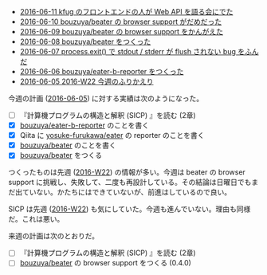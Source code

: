 - [2016-06-11 kfug のフロントエンドの人が Web API を語る会にでた][2016-06-11]
- [2016-06-10 bouzuya/beater の browser support がだめだった][2016-06-10]
- [2016-06-09 bouzuya/beater の browser support をかんがえた][2016-06-09]
- [2016-06-08 bouzuya/beater をつくった][2016-06-08]
- [2016-06-07 process.exit() で stdout / stderr が flush されない bug をふんだ][2016-06-07]
- [2016-06-06 bouzuya/eater-b-reporter をつくった][2016-06-06]
- [2016-06-05 2016-W22 今週のふりかえり][2016-06-05]

今週の計画 ([2016-06-05][]) に対する実績は次のようになった。

- [ ] 『計算機プログラムの構造と解釈 (SICP) 』を読む (2章)
- [x] [bouzuya/eater-b-reporter][] のことを書く
- [x] Qiita に [yosuke-furukawa/eater][] の reporter のことを書く
- [x] [bouzuya/beater][] のことを書く
- [x] [bouzuya/beater][] をつくる

つくったものは先週 ([2016-W22][2016-06-05]) の情報が多い。今週は beater の browser support に挑戦し、失敗して、二度も再設計している。その結論は日曜日でもまだ出ていない。かたちにはできていないが、前進はしているので良い。

SICP は先週 ([2016-W22][2016-06-05]) も気にしていた。今週も進んでいない。理由も同様だ。これは悪い。

来週の計画は次のとおりだ。

- [ ] 『計算機プログラムの構造と解釈 (SICP) 』を読む (2章)
- [ ] [bouzuya/beater][] の browser support をつくる (0.4.0)

[2016-05-29]: http://blog.bouzuya.net/2016/05/29/
[2016-06-05]: http://blog.bouzuya.net/2016/06/05/
[2016-06-06]: http://blog.bouzuya.net/2016/06/06/
[2016-06-07]: http://blog.bouzuya.net/2016/06/07/
[2016-06-08]: http://blog.bouzuya.net/2016/06/08/
[2016-06-09]: http://blog.bouzuya.net/2016/06/09/
[2016-06-10]: http://blog.bouzuya.net/2016/06/10/
[2016-06-11]: http://blog.bouzuya.net/2016/06/11/
[bouzuya/beater]: https://github.com/bouzuya/beater
[bouzuya/eater-b-reporter]: https://github.com/bouzuya/eater-b-reporter
[yosuke-furukawa/eater]: https://github.com/yosuke-furukawa/eater
